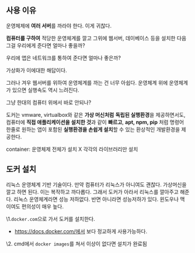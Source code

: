 ## 사용 이유

운영체제에 **여러 서버**를 까라야 한다. 이게 귀찮다.

**컴퓨터를 구하여** 적당한 운영체계를 깔고 그위에 웹서버, 데이베이스 등을 설치한 다음 그걸 우리에게 준다면 얼마나 좋을까?

우리에 앱은 네트워크를 통하여 준다면 얼마나 좋은까?

가상화가 이에대한 해답이다.

그러나 겨우 웹서버를 위하여 운영체계를 까는 건 너무 아쉽다. 운영체계 위에 운영체계가 있으면 실행속도 역시 느려진다. 

그냥 한대의 컴퓨터 위에서 바로 안되나?



도커는  vmware, virtualbox와 같은 **가상 머신처럼** **독립된 실행환경**을 제공하면서도, 컴퓨터에 **직접 애플리케이션을 설치한 것**과 같이 **빠르고**, **apt, npm, pip** 처럼 명령어 한줄로 원하는 앱이 포함된 **실행환경을 손쉽게 설치**할 수 있는 환상적인 개발환경을 제공한다.



container: 운영체제 전체가 설치 X 각각의 라이브러리만 설치



## 도커 설치

리눅스 운영체계 기반 기술이다. 만약 컴퓨터가 리눅스가 아니여도 괜찮다. 가상머신을 깔고 하면 된다. 이는 복작하고 까다롭다. 그래서 도커가 아라서 리눅스를 깔아주고 해준다. 리눅스 운영체계라면 성능 저하없다. 반면 아니라면 성능저하가 있다. 윈도우나 맥 이여도 편의성이 매우 높다. 



\1.`docker.com`으로 가서 도커를 설치한다.

- https://docs.docker.com/에서 보다 정교하게 사용가능하다.

\2. cmd에서 `docker images`를 쳐서 이상이 없다면 설치가 완료됨









